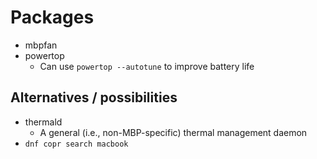 # Packages

* mbpfan
* powertop
    * Can use `powertop --autotune` to improve battery life
## Alternatives / possibilities

* thermald
    * A general (i.e., non-MBP-specific) thermal management daemon
* `dnf copr search macbook`
